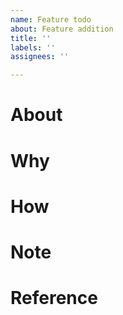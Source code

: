 ```yaml
---
name: Feature todo
about: Feature addition
title: ''
labels: ''
assignees: ''

---
```


# About

# Why

# How

# Note

# Reference
